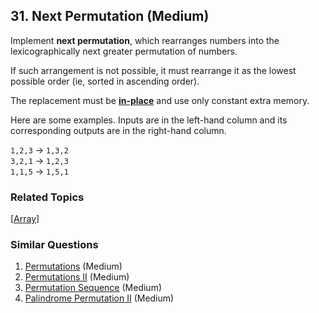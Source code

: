 <!--|This file generated by command(leetcode description); DO NOT EDIT.    |-->
<!--+----------------------------------------------------------------------+-->
<!--|@author    Openset <openset.wang@gmail.com>                           |-->
<!--|@link      https://github.com/openset                                 |-->
<!--|@home      https://github.com/openset/leetcode                        |-->
<!--+----------------------------------------------------------------------+-->

## 31. Next Permutation (Medium)

<p>Implement <strong>next permutation</strong>, which rearranges numbers into the lexicographically next greater permutation of numbers.</p>

<p>If such arrangement is not possible, it must rearrange it as the lowest possible order (ie, sorted in ascending order).</p>

<p>The replacement must be <strong><a href="http://en.wikipedia.org/wiki/In-place_algorithm" target="_blank">in-place</a></strong> and use only constant&nbsp;extra memory.</p>

<p>Here are some examples. Inputs are in the left-hand column and its corresponding outputs are in the right-hand column.</p>

<p><code>1,2,3</code> &rarr; <code>1,3,2</code><br />
<code>3,2,1</code> &rarr; <code>1,2,3</code><br />
<code>1,1,5</code> &rarr; <code>1,5,1</code></p>


### Related Topics
[[Array](https://github.com/openset/leetcode/tree/master/tag/array/README.md)]

### Similar Questions
  1. [Permutations](https://github.com/openset/leetcode/tree/master/problems/permutations) (Medium)
  1. [Permutations II](https://github.com/openset/leetcode/tree/master/problems/permutations-ii) (Medium)
  1. [Permutation Sequence](https://github.com/openset/leetcode/tree/master/problems/permutation-sequence) (Medium)
  1. [Palindrome Permutation II](https://github.com/openset/leetcode/tree/master/problems/palindrome-permutation-ii) (Medium)
